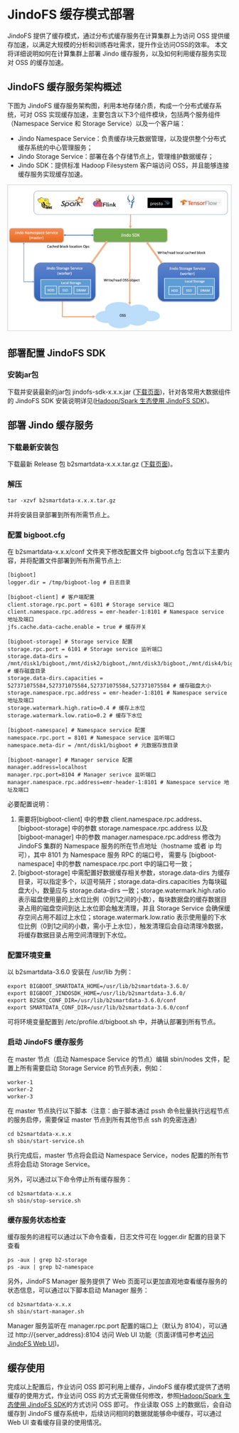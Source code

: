# JindoFS 缓存模式部署

JindoFS 提供了缓存模式，通过分布式缓存服务在计算集群上为访问 OSS 提供缓存加速，以满足大规模的分析和训练吞吐需求，提升作业访问OSS的效率。
本文将详细说明如何在计算集群上部署 Jindo 缓存服务，以及如何利用缓存服务实现对 OSS 的缓存加速。

## JindoFS 缓存服务架构概述
下图为 JindoFS 缓存服务架构图，利用本地存储介质，构成一个分布式缓存系统，可对 OSS 实现缓存加速，主要包含以下3个组件模块，包括两个服务组件（Namespace Service 和 Storage Service）以及一个客户端：
* Jindo Namespace Service：负责缓存块元数据管理，以及提供整个分布式缓存系统的中心管理服务；
* Jindo Storage Service：部署在各个存储节点上，管理维护数据缓存；
* Jindo SDK：提供标准 Hadoop Filesystem 客户端访问 OSS，并且能够连接缓存服务实现缓存加速。
<img src="/pic/jindofs_cache_mode_deploy_1.png" alt="title" width="700"/>

## 部署配置 JindoFS SDK

### 安装jar包
下载并安装最新的jar包 jindofs-sdk-x.x.x.jar ([下载页面](/docs/jindofs_sdk_download.md))，针对各常用大数据组件的 JindoFS SDK 安装说明详见([Hadoop/Spark 生态使用 JindoFS SDK](/docs/jindofs_sdk_overview.md))。


## 部署 Jindo 缓存服务
### 下载最新安装包

下载最新 Release 包 b2smartdata-x.x.x.tar.gz ([下载页面](/docs/jindofs_sdk_download.md))。

### 解压
```
tar -xzvf b2smartdata-x.x.x.tar.gz
```
并将安装目录部署到所有所需节点上。

### 配置 bigboot.cfg
在 b2smartdata-x.x.x/conf 文件夹下修改配置文件 bigboot.cfg  包含以下主要内容，并将配置文件部署到所有所需节点上:
```
[bigboot]
logger.dir = /tmp/bigboot-log # 日志目录

[bigboot-client] # 客户端配置
client.storage.rpc.port = 6101 # Storage service 端口
client.namespace.rpc.address = emr-header-1:8101 # Namespace service 地址及端口
jfs.cache.data-cache.enable = true # 缓存开关

[bigboot-storage] # Storage service 配置
storage.rpc.port = 6101 # Storage service 监听端口
storage.data-dirs = /mnt/disk1/bigboot,/mnt/disk2/bigboot,/mnt/disk3/bigboot,/mnt/disk4/bigboot # 缓存磁盘目录
storage.data-dirs.capacities = 527371075584,527371075584,527371075584,527371075584 # 缓存磁盘大小
storage.namespace.rpc.address = emr-header-1:8101 # Namespace service 地址及端口
storage.watermark.high.ratio=0.4 # 缓存上水位
storage.watermark.low.ratio=0.2 # 缓存下水位

[bigboot-namespace] # Namespace service 配置
namespace.rpc.port = 8101 # Namespace service 监听端口
namespace.meta-dir = /mnt/disk1/bigboot # 元数据存放目录

[bigboot-manager] # Manager service 配置
manager.address=localhost
manager.rpc.port=8104 # Manager serivce 监听端口
manager.namespace.rpc.address=emr-header-1:8101 # Namespace service 地址及端口
```
必要配置说明：
1. 需要将[bigboot-client] 中的参数 client.namespace.rpc.address、 [bigboot-storage] 中的参数 storage.namespace.rpc.address 以及 [bigboot-manager] 中的参数 manager.namespace.rpc.address 修改为 JindoFS 集群的 Namespace 服务的所在节点地址（hostname 或者 ip 均可），其中 8101 为 Namespace 服务 RPC 的端口号， 需要与 [bigboot-namespace] 中的参数 namespace.rpc.port 中的端口号一致；
2. [bigboot-storage] 中需配置好数据缓存相关参数，storage.data-dirs 为缓存目录，可以指定多个，以逗号隔开；storage.data-dirs.capacities 为每块磁盘大小，数量应与 storage.data-dirs 一致；storage.watermark.high.ratio 表示磁盘使用量的上水位比例（0到1之间的小数），每块数据盘的缓存数据目录占用的磁盘空间到达上水位即会触发清理，并且 Storage Service 会确保缓存空间占用不超过上水位；storage.watermark.low.ratio 表示使用量的下水位比例（0到1之间的小数，需小于上水位），触发清理后会自动清理冷数据，将缓存数据目录占用空间清理到下水位。


### 配置环境变量
以 b2smartdata-3.6.0 安装在 /usr/lib 为例：
```
export BIGBOOT_SMARTDATA_HOME=/usr/lib/b2smartdata-3.6.0/
export BIGBOOT_JINDOSDK_HOME=/usr/lib/b2smartdata-3.6.0/
export B2SDK_CONF_DIR=/usr/lib/b2smartdata-3.6.0/conf
export SMARTDATA_CONF_DIR=/usr/lib/b2smartdata-3.6.0/conf
```
可将环境变量配置到 /etc/profile.d/bigboot.sh 中，并确认部署到所有节点。

### 启动 JindoFS 缓存服务
在 master 节点（启动 Namespace Service 的节点）编辑 sbin/nodes 文件，配置上所有需要启动 Storage Service 的节点列表，例如：
```
worker-1
worker-2
worker-3
```

在 master 节点执行以下脚本（注意：由于脚本通过 pssh 命令批量执行远程节点的服务启停，需要保证 master 节点到所有其他节点 ssh 的免密连通）
```
cd b2smartdata-x.x.x
sh sbin/start-service.sh
```
执行完成后，master 节点将会启动 Namespace Service，nodes 配置的所有节点将会启动 Storage Service。

另外，可以通过以下命令停止所有缓存服务：
```
cd b2smartdata-x.x.x
sh sbin/stop-service.sh
```

### 缓存服务状态检查
缓存服务的进程可以通过以下命令查看，日志文件可在 logger.dir 配置的目录下查看
```
ps -aux | grep b2-storage
ps -aux | grep b2-namespace
```
另外，JindoFS Manager 服务提供了 Web 页面可以更加直观地查看缓存服务的状态信息，可以通过以下脚本启动 Manager 服务：
```
cd b2smartdata-x.x.x
sh sbin/start-manager.sh
```
Manager 服务监听在 manager.rpc.port 配置的端口上（默认为 8104），可以通过 http://{server_address}:8104 访问 Web UI 功能（页面详情可参考[访问JindoFS Web UI](https://help.aliyun.com/document_detail/213351.html?spm=a2c4g.11186623.6.1111.460f6194PFUUQf))。

## 缓存使用
完成以上配置后，作业访问 OSS 即可利用上缓存，JindoFS 缓存模式提供了透明缓存的使用方式，作业访问 OSS 的方式无需做任何修改，参照[Hadoop/Spark 生态使用 JindoFS SDK](/docs/jindofs_sdk_overview.md)的方式访问 OSS 即可。
作业读取 OSS 上的数据后，会自动缓存到 JindoFS 缓存系统中，后续访问相同的数据就能够命中缓存，可以通过 Web UI 查看缓存目录的使用情况。
